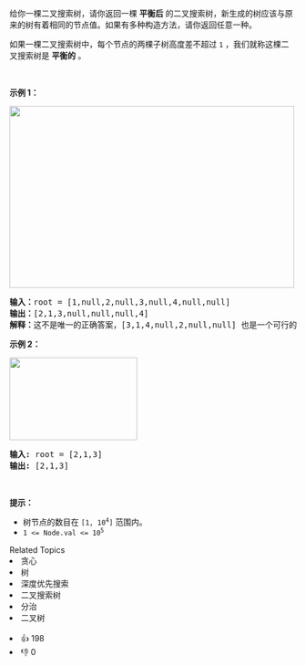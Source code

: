 <p>给你一棵二叉搜索树，请你返回一棵&nbsp;<strong>平衡后</strong>&nbsp;的二叉搜索树，新生成的树应该与原来的树有着相同的节点值。如果有多种构造方法，请你返回任意一种。</p>

<p>如果一棵二叉搜索树中，每个节点的两棵子树高度差不超过 <code>1</code> ，我们就称这棵二叉搜索树是&nbsp;<strong>平衡的</strong> 。</p>

<p>&nbsp;</p>

<p><strong>示例 1：</strong></p>

<p><img src="https://assets.leetcode.com/uploads/2021/08/10/balance1-tree_sum.jpg" style="height: 319px; width: 500px;" /></p>

<pre>
<strong>输入：</strong>root = [1,null,2,null,3,null,4,null,null]
<strong>输出：</strong>[2,1,3,null,null,null,4]
<strong>解释：</strong>这不是唯一的正确答案，[3,1,4,null,2,null,null] 也是一个可行的构造方案。
</pre>

<p><strong>示例 2：</strong></p>

<p><img src="https://assets.leetcode.com/uploads/2021/08/10/balanced2-tree_sum.jpg" style="height: 145px; width: 224px;" /></p>

<pre>
<strong>输入:</strong> root = [2,1,3]
<strong>输出:</strong> [2,1,3]
</pre>

<p>&nbsp;</p>

<p><strong>提示：</strong></p>

<ul> 
 <li>树节点的数目在&nbsp;<code>[1, 10<sup>4</sup>]</code>&nbsp;范围内。</li> 
 <li><code>1 &lt;= Node.val &lt;= 10<sup>5</sup></code></li> 
</ul>

<div><div>Related Topics</div><div><li>贪心</li><li>树</li><li>深度优先搜索</li><li>二叉搜索树</li><li>分治</li><li>二叉树</li></div></div><br><div><li>👍 198</li><li>👎 0</li></div>